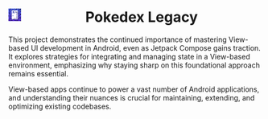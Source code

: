<div class="header">
    <img src="/previews/icon.png" alt="Pokedex Legacy Icon" align="left" width="5%" />
    <h1 align="center">Pokedex Legacy</h1> 
</div>

This project demonstrates the continued importance of mastering View-based UI development in
Android, even as Jetpack Compose gains traction. It explores strategies for integrating and managing
state in a View-based environment, emphasizing why staying sharp on this foundational approach
remains essential.

View-based apps continue to power a vast number of Android applications, and understanding their
nuances is crucial for maintaining, extending, and optimizing existing codebases.
